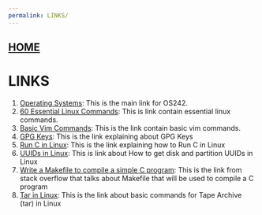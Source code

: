 ```yaml
---
permalink: LINKS/
---
```


## [HOME](../)
# LINKS

1. [Operating Systems](https://os.vlsm.org): This is the main link for OS242.
2. [60 Essential Linux Commands](https://www.hostinger.com/tutorials/linux-commands): This is link contain essential linux commands.
3. [Basic Vim Commands](https://www.geeksforgeeks.org/basic-vim-commands/): This is the link contain basic vim commands.
4. [GPG Keys](https://docs.akeyless.io/docs/gpg-keys): This is the link explaining about GPG Keys
5. [Run C in Linux](https://itsfoss.com/run-c-program-linux/): This is the link explaining how to Run C in Linux
6. [UUIDs in Linux](https://www.simplified.guide/linux/disk-uuid-get): This is link about How to get disk and partition UUIDs in Linux
7. [Write a Makefile to compile a simple C program](https://stackoverflow.com/questions/21548464/how-to-write-a-makefile-to-compile-a-simple-c-program): This is the link from stack overflow that talks about Makefile that will be used to compile a C program
8. [Tar in Linux](https://linuxhint.com/tar-folder-linux/): This is the link about basic commands for Tape Archive (tar) in Linux
